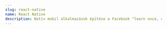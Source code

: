 ```yaml
---
slug: react-native
name: React Native
description: Natív mobil alkalmazások építése a Facebook "learn once, use anywhere" könyvtárával, a Reacttal.
---
```

